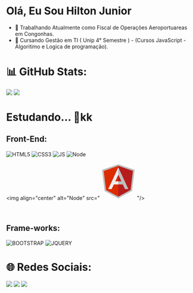 # Olá, Eu Sou Hilton Junior

- 🔭 Trabalhando Atualmente como Fiscal de Operações Aeroportuareas em Congonhas.
- 🌱 Cursando Gestão em TI ( Unip 4° Semestre ) - (Cursos JavaScript - Algoritimo e Logica de programação).<br/>

# 📊 GitHub Stats:<br>

![](https://github-readme-stats.vercel.app/api?username=HILTONESJR&theme=swift&hide_border=false&include_all_commits=true&count_private=true)
![](https://github-readme-stats.vercel.app/api/top-langs/?username=HILTONESJR&theme=swift&hide_border=false&include_all_commits=true&count_private=true&layout=compact)<br/>

# Estudando...  🤯kk
<div style="display: inline_block">
 <h2>Front-End:</h2>
 <img align="center" alt="HTML5" src="https://img.shields.io/badge/HTML5-E34F26?style=for-the-badge&logo=html5&logoColor=white"/>
 <img align="center" alt="CSS3" src="https://img.shields.io/badge/CSS3-1572B6?style=for-the-badge&logo=css3&logoColor=white"/>
 <img align="center" alt="JS" src="https://img.shields.io/badge/JavaScript-323330?style=for-the-badge&logo=javascript&logoColor=F7DF1E"/>
 <img align="center" alt="Node" src="https://img.shields.io/badge/node.js-6DA55F?style=for-the-badge&logo=node.js&logoColor=white"/>
 
  <img align="center" alt="Node" src="<svg xmlns="http://www.w3.org/2000/svg" x="0px" y="0px" width="100" height="100" viewBox="0 0 48 48">
<path fill="#bdbdbd" d="M23.933 2L3 9.285 6.308 36.408 23.955 46 41.693 36.278 45 9.156z"></path><path fill="#b71c1c" d="M42.818 10.527L24 4.135 24 43.695 39.832 35.017z"></path><path fill="#dd2c00" d="M23.941 4.115L5.181 10.644 8.168 35.143 23.951 43.721 24 43.695 24 4.135z"></path><path fill="#bdbdbd" d="M24 5.996L24 15.504 32.578 34 36.987 34z"></path><path fill="#eee" d="M11.013 34L15.422 34 24 15.504 24 5.996z"></path><path fill="#bdbdbd" d="M24 24H30V28H24z"></path><path fill="#eee" d="M18 24H24V28H18z"></path>
</svg>"/>

 <br>
 <h2>Frame-works:</h2>
 <img align="center" alt="BOOTSTRAP" src="https://img.shields.io/badge/bootstrap-%23563D7C.svg?style=for-the-badge&logo=bootstrap&logoColor=white"/>
 <img align="center" alt="JQUERY" src="https://img.shields.io/badge/jquery-%230769AD.svg?style=for-the-badge&logo=jquery&logoColor=white"/>
 <br>
 
 # 🌐 Redes Sociais:<br>
 
 <div> 
    <a href="https://instagram.com/hill.ton28" target="_blank"><img src="https://img.shields.io/badge/-Instagram-%23E4405F?style=for-the-badge&logo=instagram&logoColor=white" target="_blank"></a>  
<a href = "mailto:bmxsts@gmail.com"><img src="https://img.shields.io/badge/-Gmail-%23333?style=for-the-badge&logo=gmail&logoColor=white" target="_blank"></a>  
   <a href="https://www.linkedin.com/in/hilton-eleuterio-dos-santos-junior-a7888619a" target="_blank"><img src="https://img.shields.io/badge/-LinkedIn-%230077B5?style=for-the-badge&logo=linkedin&logoColor=white" target="_blank"></a> 
</div>
